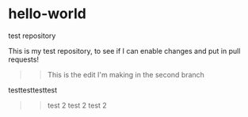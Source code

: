 # hello-world
test repository


This is my test repository, to see if I can enable changes and put in pull requests!
>> This is the edit I'm making in the second branch

testtesttesttest
>> test 2 test 2 test 2
